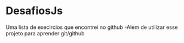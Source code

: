 # DesafiosJs
Uma lista de execircios que encontrei no github 
-Alem de utilizar esse projeto para aprender git/github
